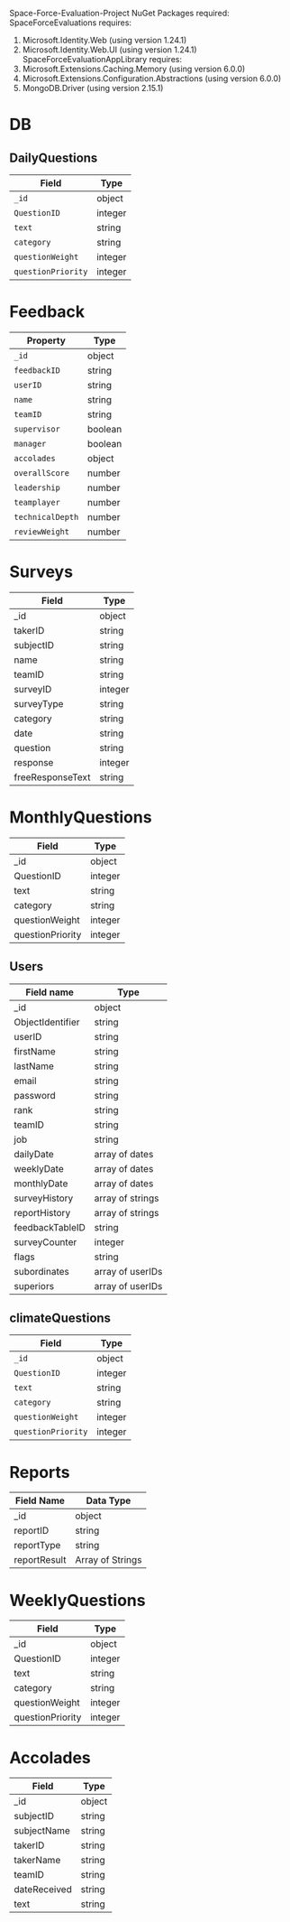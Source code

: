  Space-Force-Evaluation-Project
 NuGet Packages required:
 SpaceForceEvaluations requires:
   1. Microsoft.Identity.Web (using version 1.24.1)
   2. Microsoft.Identity.Web.UI (using version 1.24.1)
 SpaceForceEvaluationAppLibrary requires:
   1. Microsoft.Extensions.Caching.Memory (using version 6.0.0)
   2. Microsoft.Extensions.Configuration.Abstractions (using version 6.0.0)
   3. MongoDB.Driver (using version 2.15.1)


# DB

## DailyQuestions

| Field | Type |
|-------|------|
| `_id` | object |
| `QuestionID` | integer |
| `text` | string |
| `category` | string |
| `questionWeight` | integer |
| `questionPriority` | integer |

# Feedback

| Property | Type |
|---------|--------|
| `_id` | object |
| `feedbackID` | string |
| `userID` | string |
| `name` | string |
| `teamID` | string |
| `supervisor` | boolean |
| `manager` | boolean |
| `accolades` | object |
| `overallScore` | number |
| `leadership` | number |
| `teamplayer` | number |
| `technicalDepth` | number |
| `reviewWeight` | number |

# Surveys

| Field | Type |
| ----- | ---- |
| _id | object |
| takerID | string |
| subjectID | string |
| name | string |
| teamID | string |
| surveyID | integer |
| surveyType | string |
| category | string |
| date | string |
| question | string |
| response | integer |
| freeResponseText | string |

# MonthlyQuestions

| Field | Type |
|-------|-------|
| _id | object |
| QuestionID | integer |
| text | string |
| category | string |
| questionWeight | integer |
| questionPriority | integer |

## Users

| Field name        | Type            |
|-------------------|-----------------|
| _id               | object          |
| ObjectIdentifier  | string          |
| userID            | string          |
| firstName         | string          |
| lastName          | string          |
| email             | string          |
| password          | string          |
| rank              | string          |
| teamID            | string          |
| job               | string          |
| dailyDate         | array of dates  |
| weeklyDate        | array of dates  |
| monthlyDate       | array of dates  |
| surveyHistory     | array of strings|
| reportHistory     | array of strings|
| feedbackTableID   | string          |
| surveyCounter     | integer         |
| flags             | string          |
| subordinates      | array of userIDs|
| superiors         | array of userIDs|

## climateQuestions

| Field | Type | 
| ----- | ---- | 
| `_id` | object | 
| `QuestionID` | integer | 
| `text` | string | 
| `category` | string | 
| `questionWeight` | integer | 
| `questionPriority` | integer |

# Reports

| Field Name | Data Type |
|------------|-----------|
| _id       | object    |
| reportID  | string    |
| reportType | string    |
| reportResult | Array of Strings |

# WeeklyQuestions

| Field         | Type      |
| ------------- |-----------|
| _id           | object    |
| QuestionID    | integer   |
| text          | string    |
| category      | string    |
| questionWeight| integer   |
| questionPriority| integer |

# Accolades

| Field | Type |
|-------|-------|
| _id | object |
| subjectID | string |
| subjectName | string |
| takerID | string |
| takerName | string |
| teamID | string |
| dateReceived | string |
| text | string |
